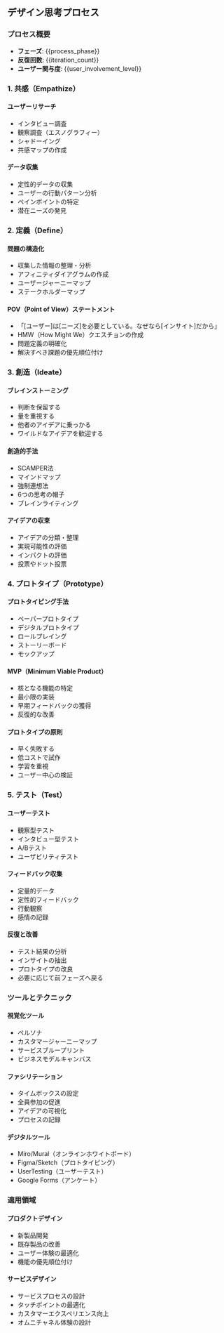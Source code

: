 ## デザイン思考プロセス

### プロセス概要
- **フェーズ**: {{process_phase}}
- **反復回数**: {{iteration_count}}
- **ユーザー関与度**: {{user_involvement_level}}

### 1. 共感（Empathize）

#### ユーザーリサーチ
- インタビュー調査
- 観察調査（エスノグラフィー）
- シャドーイング
- 共感マップの作成

#### データ収集
- 定性的データの収集
- ユーザーの行動パターン分析
- ペインポイントの特定
- 潜在ニーズの発見

### 2. 定義（Define）

#### 問題の構造化
- 収集した情報の整理・分析
- アフィニティダイアグラムの作成
- ユーザージャーニーマップ
- ステークホルダーマップ

#### POV（Point of View）ステートメント
- 「[ユーザー]は[ニーズ]を必要としている。なぜなら[インサイト]だから」
- HMW（How Might We）クエスチョンの作成
- 問題定義の明確化
- 解決すべき課題の優先順位付け

### 3. 創造（Ideate）

#### ブレインストーミング
- 判断を保留する
- 量を重視する
- 他者のアイデアに乗っかる
- ワイルドなアイデアを歓迎する

#### 創造的手法
- SCAMPER法
- マインドマップ
- 強制連想法
- 6つの思考の帽子
- ブレインライティング

#### アイデアの収束
- アイデアの分類・整理
- 実現可能性の評価
- インパクトの評価
- 投票やドット投票

### 4. プロトタイプ（Prototype）

#### プロトタイピング手法
- ペーパープロトタイプ
- デジタルプロトタイプ
- ロールプレイング
- ストーリーボード
- モックアップ

#### MVP（Minimum Viable Product）
- 核となる機能の特定
- 最小限の実装
- 早期フィードバックの獲得
- 反復的な改善

#### プロトタイプの原則
- 早く失敗する
- 低コストで試作
- 学習を重視
- ユーザー中心の検証

### 5. テスト（Test）

#### ユーザーテスト
- 観察型テスト
- インタビュー型テスト
- A/Bテスト
- ユーザビリティテスト

#### フィードバック収集
- 定量的データ
- 定性的フィードバック
- 行動観察
- 感情の記録

#### 反復と改善
- テスト結果の分析
- インサイトの抽出
- プロトタイプの改良
- 必要に応じて前フェーズへ戻る

### ツールとテクニック

#### 視覚化ツール
- ペルソナ
- カスタマージャーニーマップ
- サービスブループリント
- ビジネスモデルキャンバス

#### ファシリテーション
- タイムボックスの設定
- 全員参加の促進
- アイデアの可視化
- プロセスの記録

#### デジタルツール
- Miro/Mural（オンラインホワイトボード）
- Figma/Sketch（プロトタイピング）
- UserTesting（ユーザーテスト）
- Google Forms（アンケート）

### 適用領域

#### プロダクトデザイン
- 新製品開発
- 既存製品の改善
- ユーザー体験の最適化
- 機能の優先順位付け

#### サービスデザイン
- サービスプロセスの設計
- タッチポイントの最適化
- カスタマーエクスペリエンス向上
- オムニチャネル体験の設計